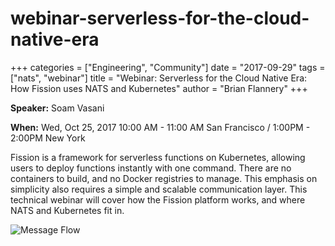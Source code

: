 # webinar-serverless-for-the-cloud-native-era

+++ categories = \["Engineering", "Community"\] date = "2017-09-29" tags = \["nats", "webinar"\] title = "Webinar: Serverless for the Cloud Native Era: How Fission uses NATS and Kubernetes" author = "Brian Flannery" +++

**Speaker:** Soam Vasani

**When:** Wed, Oct 25, 2017 10:00 AM - 11:00 AM San Francisco / 1:00PM - 2:00PM New York

Fission is a framework for serverless functions on Kubernetes, allowing users to deploy functions instantly with one command. There are no containers to build, and no Docker registries to manage. This emphasis on simplicity also requires a simple and scalable communication layer. This technical webinar will cover how the Fission platform works, and where NATS and Kubernetes fit in.

![Message Flow](https://github.com/nats-io/nats-site/tree/c42c46a7c6b8669e66e28419887d2f8dd29aa502/img/blog/webinar-fission.png)

